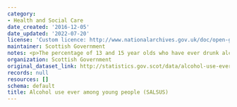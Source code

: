 ```yaml
---
category:
- Health and Social Care
date_created: '2016-12-05'
date_updated: '2022-07-20'
license: 'Custom licence: http://www.nationalarchives.gov.uk/doc/open-government-licence/version/3/'
maintainer: Scottish Government
notes: <p>The percentage of 13 and 15 year olds who have ever drunk alcohol.</p>
organization: Scottish Government
original_dataset_link: http://statistics.gov.scot/data/alcohol-use-ever-among-young-people-salsus
records: null
resources: []
schema: default
title: Alcohol use ever among young people (SALSUS)
---
```

